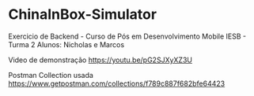 # ChinaInBox-Simulator
Exercicio de Backend - Curso de Pós em Desenvolvimento Mobile IESB - Turma 2
Alunos: Nicholas e Marcos

Video de demonstração
https://youtu.be/pG2SJXyXZ3U

Postman Collection usada
https://www.getpostman.com/collections/f789c887f682bfe64423
